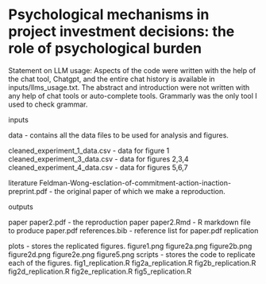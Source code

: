 # Psychological mechanisms in project investment decisions: the role of psychological burden 
Statement on LLM usage: Aspects of the code were written with the help of the chat tool, Chatgpt, and the entire chat history is available in inputs/llms_usage.txt. The abstract and introduction were not written with any help of chat tools or auto-complete tools. Grammarly was the only tool I used to check grammar.

inputs

data - contains all the data files to be used for analysis and figures.

cleaned_experiment_1_data.csv - data for figure 1
cleaned_experiment_3_data.csv - data for figures 2,3,4
cleaned_experiment_4_data.csv - data for figures 5,6,7

literature
Feldman-Wong-esclation-of-commitment-action-inaction-preprint.pdf - the original paper of which we make a reproduction.

outputs

paper
paper2.pdf - the reproduction paper
paper2.Rmd - R markdown file to produce paper.pdf
references.bib - reference list for paper.pdf
replication

plots - stores the replicated figures.
figure1.png
figure2a.png
figure2b.png
figure2d.png
figure2e.png
figure5.png
scripts - stores the code to replicate each of the figures.
fig1_replication.R
fig2a_replication.R
fig2b_replication.R
fig2d_replication.R
fig2e_replication.R
fig5_replication.R